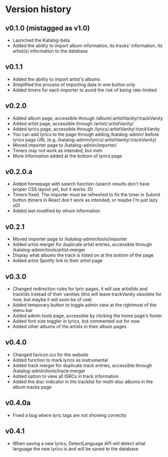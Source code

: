 # Version history

## v0.1.0 (mistagged as v1.0)

- Launched the Katalog-beta
- Added the ability to import album information, its tracks' information, its artist(s) information to the database

## v0.1.1

- Added the ability to import artist's albums
- Simplified the process of importing data in one button only
- Added timers for each importer to avoid the risk of being rate-limited

## v0.2.0

- Added album page, accessible through /album/:artistVanity/:trackVanity
- Added artist page, accessible through /artist/:artistVanity/
- Added lyrics page, accessible through /lyrics/:artistVanity/:trackVanity
- You can add lyrics to the page through adding /katalog-admin/ before lyrics page URL (e.g. /katalog-admin/lyrics/:artistVanity/:trackVanity)
- Moved importer page to /katalog-admin/importer/
- Timers may not work as intended, but meh
- More information added at the bottom of lyrics page

## v0.2.0.a

- Added homepage with search function (search results don't have proper CSS layout yet, but it works :D)
- Timers fixed. The importer must be refreshed to fix the timer in Submit button (timers in React don't work as intended, or maybe I'm just lazy xD)
- Added last modified by whom information

## v0.2.1

- Moved importer page to /katalog-admin/tools/importer
- Added artist merger for duplicate artist entries, accessible through /katalog-admin/tools/artist-merger
- Display what albums the track is listed on at the bottom of the page
- Added artist Spotify link to their artist page

## v0.3.0

- Changed redirection rules for lyric pages, it will use artistIds and trackIds instead of their vanities (this will leave trackVanity obsolete for now, but maybe it will soon be of use)
- Added temporary button to toggle admin view at the rightmost of the menu bar
- Added admin tools page, accessible by clicking the home page's footer
- Added font size toggler in lyrics, but commented out for now
- Added other albums of the artists in their album pages

## v0.4.0

- Changed favicon.ico for the website
- Added function to mark lyrics as instrumental
- Added track merger for duplicate track entries, accessible through /katalog-admin/tools/track-merger
- Added option to view all ISRCs in track information
- Added the disc indicator in the tracklist for multi-disc albums in the album tracks page

## v0.4.0a

- Fixed a bug where lyric tags are not showing correctly

## v0.4.1

- When saving a new lyrics, DetectLanguage API will detect what language the new lyrics is and will be saved to the database
